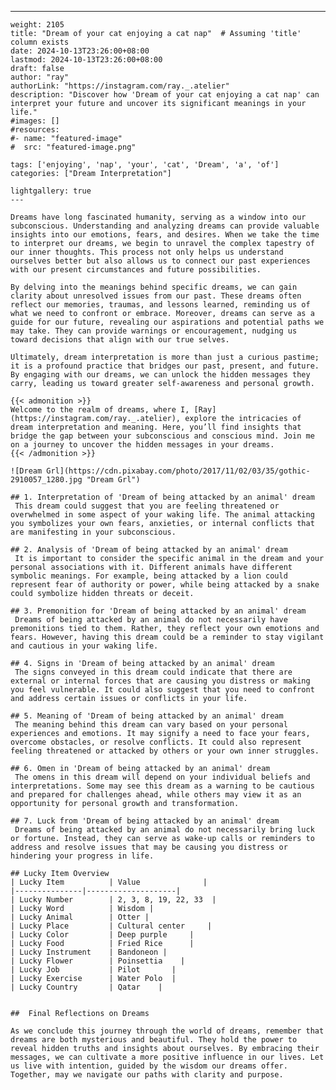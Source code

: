 ---
    weight: 2105
    title: "Dream of your cat enjoying a cat nap"  # Assuming 'title' column exists
    date: 2024-10-13T23:26:00+08:00
    lastmod: 2024-10-13T23:26:00+08:00
    draft: false
    author: "ray"
    authorLink: "https://instagram.com/ray._.atelier"
    description: "Discover how 'Dream of your cat enjoying a cat nap' can interpret your future and uncover its significant meanings in your life."
    #images: []
    #resources:
    #- name: "featured-image"
    #  src: "featured-image.png"
    
    tags: ['enjoying', 'nap', 'your', 'cat', 'Dream', 'a', 'of']
    categories: ["Dream Interpretation"]
    
    lightgallery: true
    ---
    
    Dreams have long fascinated humanity, serving as a window into our subconscious. Understanding and analyzing dreams can provide valuable insights into our emotions, fears, and desires. When we take the time to interpret our dreams, we begin to unravel the complex tapestry of our inner thoughts. This process not only helps us understand ourselves better but also allows us to connect our past experiences with our present circumstances and future possibilities.
    
    By delving into the meanings behind specific dreams, we can gain clarity about unresolved issues from our past. These dreams often reflect our memories, traumas, and lessons learned, reminding us of what we need to confront or embrace. Moreover, dreams can serve as a guide for our future, revealing our aspirations and potential paths we may take. They can provide warnings or encouragement, nudging us toward decisions that align with our true selves.
    
    Ultimately, dream interpretation is more than just a curious pastime; it is a profound practice that bridges our past, present, and future. By engaging with our dreams, we can unlock the hidden messages they carry, leading us toward greater self-awareness and personal growth.
    
    {{< admonition >}}
    Welcome to the realm of dreams, where I, [Ray](https://instagram.com/ray._.atelier), explore the intricacies of dream interpretation and meaning. Here, you’ll find insights that bridge the gap between your subconscious and conscious mind. Join me on a journey to uncover the hidden messages in your dreams.
    {{< /admonition >}}
    
    ![Dream Grl](https://cdn.pixabay.com/photo/2017/11/02/03/35/gothic-2910057_1280.jpg "Dream Grl")
    
    ## 1. Interpretation of 'Dream of being attacked by an animal' dream
     This dream could suggest that you are feeling threatened or overwhelmed in some aspect of your waking life. The animal attacking you symbolizes your own fears, anxieties, or internal conflicts that are manifesting in your subconscious.
    
    ## 2. Analysis of 'Dream of being attacked by an animal' dream
     It is important to consider the specific animal in the dream and your personal associations with it. Different animals have different symbolic meanings. For example, being attacked by a lion could represent fear of authority or power, while being attacked by a snake could symbolize hidden threats or deceit.
    
    ## 3. Premonition for 'Dream of being attacked by an animal' dream
     Dreams of being attacked by an animal do not necessarily have premonitions tied to them. Rather, they reflect your own emotions and fears. However, having this dream could be a reminder to stay vigilant and cautious in your waking life.
    
    ## 4. Signs in 'Dream of being attacked by an animal' dream
     The signs conveyed in this dream could indicate that there are external or internal forces that are causing you distress or making you feel vulnerable. It could also suggest that you need to confront and address certain issues or conflicts in your life.
    
    ## 5. Meaning of 'Dream of being attacked by an animal' dream
     The meaning behind this dream can vary based on your personal experiences and emotions. It may signify a need to face your fears, overcome obstacles, or resolve conflicts. It could also represent feeling threatened or attacked by others or your own inner struggles.
    
    ## 6. Omen in 'Dream of being attacked by an animal' dream
     The omens in this dream will depend on your individual beliefs and interpretations. Some may see this dream as a warning to be cautious and prepared for challenges ahead, while others may view it as an opportunity for personal growth and transformation.
    
    ## 7. Luck from 'Dream of being attacked by an animal' dream
     Dreams of being attacked by an animal do not necessarily bring luck or fortune. Instead, they can serve as wake-up calls or reminders to address and resolve issues that may be causing you distress or hindering your progress in life.
    
    ## Lucky Item Overview
    | Lucky Item          | Value              |
    |---------------|--------------------|
    | Lucky Number        | 2, 3, 8, 19, 22, 33  |
    | Lucky Word          | Wisdom |
    | Lucky Animal        | Otter |
    | Lucky Place         | Cultural center     |
    | Lucky Color         | Deep purple     |
    | Lucky Food          | Fried Rice      |
    | Lucky Instrument    | Bandoneon |
    | Lucky Flower        | Poinsettia    |
    | Lucky Job           | Pilot       |
    | Lucky Exercise      | Water Polo  |
    | Lucky Country       | Qatar    |
    
    
    ##  Final Reflections on Dreams
    
    As we conclude this journey through the world of dreams, remember that dreams are both mysterious and beautiful. They hold the power to reveal hidden truths and insights about ourselves. By embracing their messages, we can cultivate a more positive influence in our lives. Let us live with intention, guided by the wisdom our dreams offer. Together, may we navigate our paths with clarity and purpose.
    